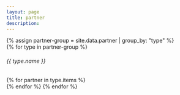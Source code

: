 ```yaml
---
layout: page
title: partner
description:
---
```


<div class="row row-cols-1 row-cols-md-3 g-3">
  {% assign partner-group = site.data.partner | group_by: "type" %}
  <div class="col">
  {% for type in partner-group %}
  <h6>{{ type.name }}</h6>
    {% for partner in type.items %}
    <div class="card h-100 d-flex flex-column justify-content-center bg-light">
      <div class="card-body">
        <img src="{{ partner.img }}" alt="" class="card-img">
      </div>
    </div>
    {% endfor %}
  {% endfor %}
  </div>
</div>
